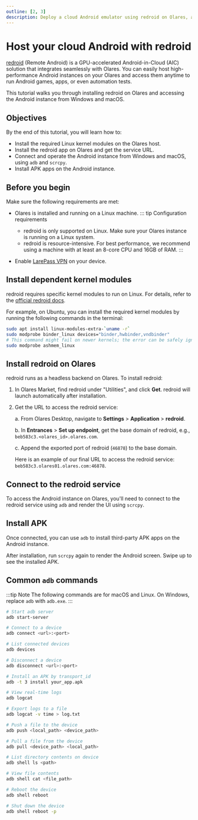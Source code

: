```yaml
---
outline: [2, 3]
description: Deploy a cloud Android emulator using redroid on Olares, and access the Android host from macOS and Windows via adb and scrcpy.
---
```


# Host your cloud Android with redroid

[redroid](https://github.com/remote-android/redroid-doc) (Remote Android) is a GPU-accelerated Android-in-Cloud (AIC) solution that integrates seamlessly with Olares. You can easily host high-performance Android instances on your Olares and access them anytime to run Android games, apps, or even automation tests.

This tutorial walks you through installing redroid on Olares and accessing the Android instance from Windows and macOS.

## Objectives

By the end of this tutorial, you will learn how to:
- Install the required Linux kernel modules on the Olares host.
- Install the redroid app on Olares and get the service URL.
- Connect and operate the Android instance from Windows and macOS, using `adb` and `scrcpy`.
- Install APK apps on the Android instance.

## Before you begin

Make sure the following requirements are met:
- Olares is installed and running on a Linux machine.
    ::: tip Configuration requirements
    - redroid is only supported on Linux. Make sure your Olares instance is running on a Linux system.
    - redroid is resource-intensive. For best performance, we recommend using a machine with at least an 8-core CPU and 16GB of RAM.
    :::

- Enable [LarePass VPN](../manual/larepass/private-network.md) on your device.

## Install dependent kernel modules

redroid requires specific kernel modules to run on Linux. For details, refer to the [official redroid docs](https://github.com/remote-android/redroid-doc/blob/master/deploy/README.md).

For example, on Ubuntu, you can install the required kernel modules by running the following commands in the terminal:

```bash
sudo apt install linux-modules-extra-`uname -r`
sudo modprobe binder_linux devices="binder,hwbinder,vndbinder"
# This command might fail on newer kernels; the error can be safely ignored.
sudo modprobe ashmem_linux
```

## Install redroid on Olares

redroid runs as a headless backend on Olares. To install redroid:

1. In Olares Market, find redroid under "Utilities", and click **Get**. redroid will launch automatically after installation.

2. Get the URL to access the redroid service:

    a. From Olares Desktop, navigate to **Settings** > **Application** > **redroid**.

    b. In **Entrances** > **Set up endpoint**, get the base domain of redroid, e.g., `beb583c3.<olares_id>.olares.com`.

    c. Append the exported port of redroid (`46878`) to the base domain.

    Here is an example of our final URL to access the redroid service: `beb583c3.olares01.olares.com:46878`.

## Connect to the redroid service

To access the Android instance on Olares, you'll need to connect to the redroid service using `adb` and render the UI using `scrcpy`.

<tabs> 
<template #Windows>
 
 The Windows version comes bundled with `adb`, so you don't need to install it separately.

1. Download the Windows version of `scrcpy` from the [project website](https://github.com/Genymobile/scrcpy/blob/master/doc/windows.md) and extract it to a specific folder.

    ::: tip adb version conflict
    If another version of `adb` is installed, it may cause conflicts between `adb` servers. Uninstall the old version or replace it with the bundled version in `scrcpy`.
    :::

2. Open PowerShell, then navigate to the `scrcpy` directory:

    ```powershell
    # Replace with the acutal path
    cd .\scrcpy-win64-v3.1
    ```

3. Use `adb` to connect to the redroid service via the URL obtained earlier:

    ```powershell
    .\adb.exe connect beb583c3.<olares_id>.olares.cn:46878
    ```

    The connection is successful if you see the example output:

    ```powershell
    # Example output
    already connected to beb583c3.<olares_id>.olares.cn:46878
    ```

4. Render UI and audio using `scrcpy`:

    ```powershell
    .\scrcpy.exe -s beb583c3.<olares_id>.olares.cn:46878 --audio-codec=aac --audio-encoder=OMX.google.aac.encoder
    ````
    
    Upon successful execution, the command line outputs the device and rendering info. And the Android screen pops up.
    
     ![Render video](/images/manual/tutorials/render-android-windows.png#bordered)  
</template>
<template #macOS>

On macOS, `scrcpy` does not include `adb` by default, so you'll need to install them separately. It is recommended to install them via Homebrew.

1. Install `scrcpy`:

    ```bash
    brew install scrcpy
    ```

2. Install `adb`:

    ```bash
    brew install --cask android-platform-tools
    ```

3. Verify the installation:

    ```bash
    scrcpy --version
    adb version
    ```
    Installation is successful if you see the version numbers.

    :::tip Gatekeeper alert
    If blocked by macOS security, go to **System Settings** > **Privacy & Security** > **Security**, find the corresponding item, and click **Allow Anyway**. You will be promoted to enter your password when re-running the command.
    :::

4. Connect to the redroid service URL obtained earlier via `adb`:

    ```bash
    adb connect beb583c3.<olares_id>.olares.cn:46878
    ```

    The connection is successful if you see the example output.

    ```bash
    # Example output
    already connected to beb583c3.<olares_id>.olares.cn:46878
    ```

5. Render UI and audio using `scrcpy`:

    ```bash
    scrcpy -s beb583c3.<olares_id>.olares.cn:46878 --audio-codec=aac --audio-encoder=OMX.google.aac.encoder
    ```
    Upon success, the command line outputs the device information. The Android screen pops up.

     ![Render video](/images/manual/tutorials/render-android-mac.png#bordered)
</template> 
</tabs>

  

## Install APK

Once connected, you can use `adb` to install third-party APK apps on the Android instance. 

<tabs> 
<template #Windows>

1. Get the details of all connected devices: 

    ```powershell
    .\adb.exe devices -l
    ```

    Get the `transport_id` of the device, which is `4` in our case:

    ```powershell 
    # Example output
    List of devices attached
    beb583c3.<olares_id>.olares.com:46878 device 
    product:ziyi model:23031PN0DC device:ziyi 
    transport_id:4
    ```

2. Install the APK to the specified device. Use `-t` to specify the transport ID:

    ```powershell
    .\adb.exe -t 4 install C:\Users\YourName\Downloads\your_app.apk\
    ```
    

    The installation is successful if you see the following message:
    
    ```powershell
    # Expected output
    Performing Streamed Install
    Success
    ```
</template>   
<template #macOS>

1. Get the details of all connected devices:

    ```bash
    adb devices -l
    ```

    Get the `transport_id` of the device, which is `4` in our case:

    ```bash 
    # Example output
    List of devices attached
    beb583c3.<olares_id>.olares.com:46878 device 
    product:ziyi model:23031PN0DC device:ziyi 
    transport_id:4
    ```

2. Install the APK to the specified device. Use `-t` to specify the transport ID:

    ```bash
    adb -t 4  install ~/Downloads/your_app.apk
    ```
    
    The installation is successful if you see the following message:
    
    ```bash
    # Expected output
    Performing Streamed Install
    Success
    ```

</template>  
</tabs>

After installation, run `scrcpy` again to render the Android screen. Swipe up to see the installed APK.

## Common `adb` commands

:::tip Note
The following commands are for macOS and Linux. On Windows, replace `adb` with `adb.exe`.
:::

```bash
# Start adb server
adb start-server

# Connect to a device
adb connect <url>:<port>

# List connected devices
adb devices

# Disconnect a device
adb disconnect <url>:<port>

# Install an APK by transport_id
adb -t 3 install your_app.apk

# View real-time logs
adb logcat

# Export logs to a file
adb logcat -v time > log.txt

# Push a file to the device
adb push <local_path> <device_path>

# Pull a file from the device
adb pull <device_path> <local_path>

# List directory contents on device
adb shell ls <path>

# View file contents
adb shell cat <file_path>

# Reboot the device
adb shell reboot

# Shut down the device
adb shell reboot -p
```